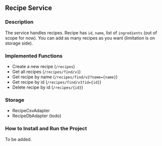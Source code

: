 ## Recipe Service

### Description
The service handles recipes. Recipe has `id`, `name`, list of `ingredients` (out of scope for now). You can add as many recipes as you want (limitation is on storage side). 

### Implemented Functions
 * Create a new recipe (`/recipes`)
 * Get all recipes (`/recipes/find/v1`)
 * Get recipe by name (`/recipes/find/v2?name={name}`)
 * Get recipe by id (`/recipes/find/v3?id={id}`)
 * Delete recipe by id (`/recipes/{id}`)
 
### Storage
 * RecipeCsvAdapter
 * RecipeDbAdapter (todo)
 
### How to Install and Run the Project
To be added.
 
